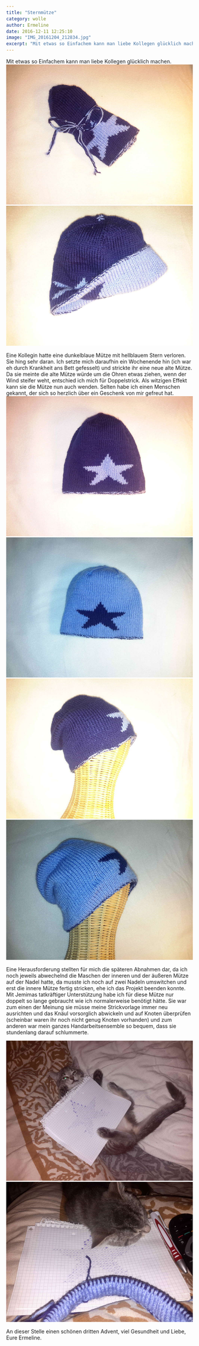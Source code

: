 ```yaml
---
title: "Sternmütze"
category: wolle
author: Ermeline
date: 2016-12-11 12:25:10
image: "IMG_20161204_212834.jpg"
excerpt: "Mit etwas so Einfachem kann man liebe Kollegen glücklich machen."
---
```

Mit etwas so Einfachem kann man liebe Kollegen glücklich machen. 
![Geschenk](IMG_20161204_212834.jpg)
![beidseitig](IMG_20161204_213059.jpg)

Eine Kollegin hatte eine dunkelblaue Mütze mit hellblauem Stern verloren. Sie hing sehr daran. Ich setzte mich daraufhin ein Wochenende hin (ich war eh durch Krankheit ans Bett gefesselt) und strickte ihr eine neue alte Mütze. Da sie meinte die alte Mütze würde um die Ohren etwas ziehen, wenn der Wind steifer weht, entschied ich mich für Doppelstrick. Als witzigen Effekt kann sie die Mütze nun auch wenden. Selten habe ich einen Menschen gekannt, der sich so herzlich über ein Geschenk von mir gefreut hat. 
![dunkelblau mit hellem Stern](IMG_20161204_212853.jpg)
![hellblau mit dunklem Stern](IMG_20161204_212915.jpg)
![getragen mit hellem Stern](IMG_20161204_213032.jpg)
![getragen mit dunklem Stern](IMG_20161204_212942.jpg)

Eine Herausforderung stellten für mich die späteren Abnahmen dar, da ich noch jeweils abwechelnd die Maschen der inneren und der äußeren Mütze auf der Nadel hatte, da musste ich noch auf zwei Nadeln umswitchen und erst die innere Mütze fertig stricken, ehe ich das Projekt beenden konnte. 
Mit Jemimas tatkräftiger Unterstützung habe ich für diese Mütze nur doppelt so lange gebraucht wie ich normalerweise benötigt hätte. Sie war zum einen der Meinung sie müsse meine Strickvorlage immer neu ausrichten und das Knäul vorsorglich abwickeln und auf Knoten überprüfen (scheinbar waren ihr noch nicht genug Knoten vorhanden) und zum anderen war mein ganzes Handarbeitsensemble so bequem, dass sie stundenlang darauf schlummerte. 

![Vorlagenhalter](IMG_20161202_175341.jpg)
![Schlummerkatze](IMG_20161202_162150.jpg)

An dieser Stelle einen schönen dritten Advent, viel Gesundheit und Liebe, Eure Ermeline.
